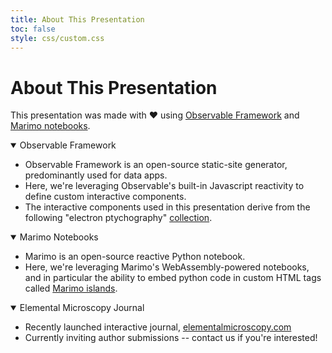 ```yaml
---
title: About This Presentation
toc: false
style: css/custom.css
---
```


# About This Presentation

This presentation was made with &#10084; using [Observable Framework](https://observablehq.com/framework/) and [Marimo notebooks](https://marimo.io/).

<details open>
 <summary> Observable Framework </summary>
  <ul>
   <li> Observable Framework is an open-source static-site generator, predominantly used for data apps.</li>
   <li> Here, we're leveraging Observable's built-in Javascript reactivity to define custom interactive components.</li>
   <li> The interactive components used in this presentation derive from the following "electron ptychography" <a href="https://observablehq.com/collection/@gvarnavi/electron-ptychography"> collection</a>.</li>
  </ul>
</details>

<details open>
 <summary> Marimo Notebooks </summary>
  <ul>
   <li> Marimo is an open-source reactive Python notebook.</li>
   <li> Here, we're leveraging Marimo's WebAssembly-powered notebooks, and in particular the ability to embed python code in custom HTML tags called <a href="https://docs.marimo.io/guides/wasm.html"> Marimo islands</a>.</li>
  </ul>
</details>

<details open>
 <summary> Elemental Microscopy Journal </summary>
  <ul>
   <li> Recently launched interactive journal, <a href="https://www.elementalmicroscopy.com/">elementalmicroscopy.com</a> </li>
   <li> Currently inviting author submissions -- contact us if you're interested!</li>
  </ul>
</details>
